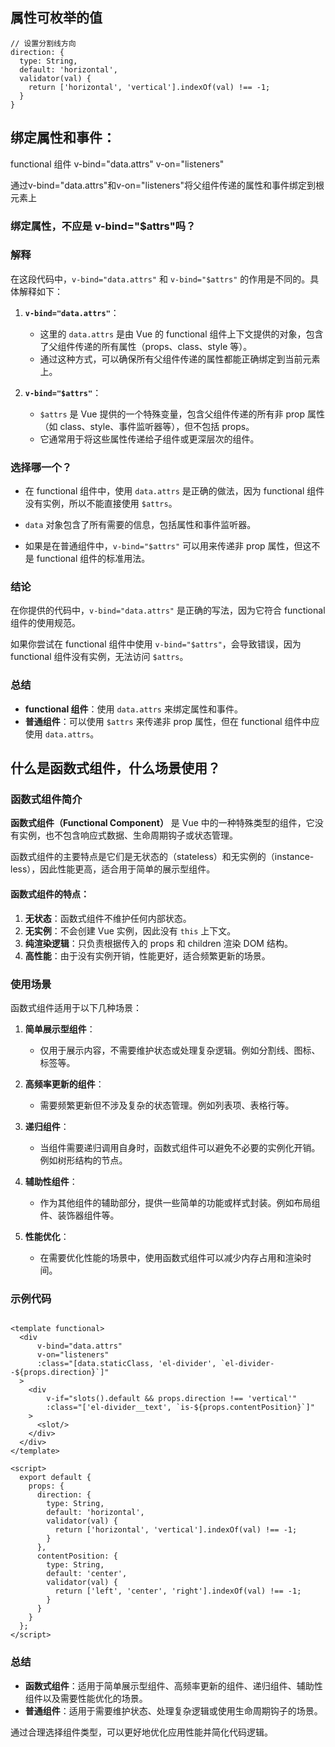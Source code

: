 ## 属性可枚举的值

```text
// 设置分割线方向
direction: {
  type: String,
  default: 'horizontal',
  validator(val) {
    return ['horizontal', 'vertical'].indexOf(val) !== -1;
  }
}
```

## 绑定属性和事件：

functional 组件 v-bind="data.attrs" v-on="listeners"

通过v-bind="data.attrs"和v-on="listeners"将父组件传递的属性和事件绑定到根元素上

### 绑定属性，不应是 v-bind="$attrs"吗？

### 解释

在这段代码中，`v-bind="data.attrs"` 和 `v-bind="$attrs"` 的作用是不同的。具体解释如下：

1. **`v-bind="data.attrs"`**：
    - 这里的 `data.attrs` 是由 Vue 的 functional 组件上下文提供的对象，包含了父组件传递的所有属性（props、class、style 等）。
    - 通过这种方式，可以确保所有父组件传递的属性都能正确绑定到当前元素上。

2. **`v-bind="$attrs"`**：
    - `$attrs` 是 Vue 提供的一个特殊变量，包含父组件传递的所有非 prop 属性（如 class、style、事件监听器等），但不包括 props。
    - 它通常用于将这些属性传递给子组件或更深层次的组件。

### 选择哪一个？

- 在 functional 组件中，使用 `data.attrs` 是正确的做法，因为 functional 组件没有实例，所以不能直接使用 `$attrs`。
- `data` 对象包含了所有需要的信息，包括属性和事件监听器。

- 如果是在普通组件中，`v-bind="$attrs"` 可以用来传递非 prop 属性，但这不是 functional 组件的标准用法。

### 结论

在你提供的代码中，`v-bind="data.attrs"` 是正确的写法，因为它符合 functional 组件的使用规范。

如果你尝试在 functional 组件中使用 `v-bind="$attrs"`，会导致错误，因为 functional 组件没有实例，无法访问 `$attrs`。

### 总结

- **functional 组件**：使用 `data.attrs` 来绑定属性和事件。
- **普通组件**：可以使用 `$attrs` 来传递非 prop 属性，但在 functional 组件中应使用 `data.attrs`。

## 什么是函数式组件，什么场景使用？

### 函数式组件简介

**函数式组件（Functional Component）** 是 Vue 中的一种特殊类型的组件，它没有实例，也不包含响应式数据、生命周期钩子或状态管理。

函数式组件的主要特点是它们是无状态的（stateless）和无实例的（instance-less），因此性能更高，适合用于简单的展示型组件。

#### 函数式组件的特点：

1. **无状态**：函数式组件不维护任何内部状态。
2. **无实例**：不会创建 Vue 实例，因此没有 `this` 上下文。
3. **纯渲染逻辑**：只负责根据传入的 props 和 children 渲染 DOM 结构。
4. **高性能**：由于没有实例开销，性能更好，适合频繁更新的场景。

### 使用场景

函数式组件适用于以下几种场景：

1. **简单展示型组件**：
    - 仅用于展示内容，不需要维护状态或处理复杂逻辑。例如分割线、图标、标签等。

2. **高频率更新的组件**：
    - 需要频繁更新但不涉及复杂的状态管理。例如列表项、表格行等。

3. **递归组件**：
    - 当组件需要递归调用自身时，函数式组件可以避免不必要的实例化开销。例如树形结构的节点。

4. **辅助性组件**：
    - 作为其他组件的辅助部分，提供一些简单的功能或样式封装。例如布局组件、装饰器组件等。

5. **性能优化**：
    - 在需要优化性能的场景中，使用函数式组件可以减少内存占用和渲染时间。

### 示例代码

```vue

<template functional>
  <div
      v-bind="data.attrs"
      v-on="listeners"
      :class="[data.staticClass, 'el-divider', `el-divider--${props.direction}`]"
  >
    <div
        v-if="slots().default && props.direction !== 'vertical'"
        :class="['el-divider__text', `is-${props.contentPosition}`]"
    >
      <slot/>
    </div>
  </div>
</template>

<script>
  export default {
    props: {
      direction: {
        type: String,
        default: 'horizontal',
        validator(val) {
          return ['horizontal', 'vertical'].indexOf(val) !== -1;
        }
      },
      contentPosition: {
        type: String,
        default: 'center',
        validator(val) {
          return ['left', 'center', 'right'].indexOf(val) !== -1;
        }
      }
    }
  };
</script>
```

### 总结

- **函数式组件**：适用于简单展示型组件、高频率更新的组件、递归组件、辅助性组件以及需要性能优化的场景。
- **普通组件**：适用于需要维护状态、处理复杂逻辑或使用生命周期钩子的场景。

通过合理选择组件类型，可以更好地优化应用性能并简化代码逻辑。

